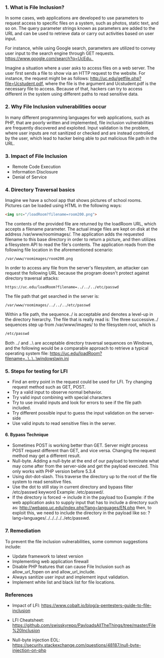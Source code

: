 ### 1. What is File Inclusion?
In some cases, web applications are developed to use parameters to request access to specific files on a system, such as photos, static text, and so on. The query parameter strings known as parameters are added to the URL and can be used to retrieve data or carry out activities based on user input. 

For instance, while using Google search, parameters are utilized to convey user input to the search engine through GET requests. https://www.google.com/search?q=UcEdu. 

Imagine a situation where a user asks to access files on a web server. The user first sends a file to show via an HTTP request to the website. For instance, the request might be as follows: http://uc.edu/getfile.php?file=Ucstudent.pdf, where the file is the argument and Ucstudent.pdf is the necessary file to access. Because of that, hackers can try to access different in the system using different paths to read sensitive data.

### 2. Why File Inclusion vulnerabilities occur
In many different programming languages for web applications, such as PHP, that are poorly written and implemented, file inclusion vulnerabilities are frequently discovered and exploited. Input validation is the problem, where user inputs are not sanitized or checked and are instead controlled by the user, which lead to hacker being able to put malicious file path in the URL.

### 3. Impact of File Inclusion
- Remote Code Execution
- Information Disclosure
- Denial of Service

### 4. Directory Traversal basics
Imagine we have a school app that shows pictures of school rooms. Pictures can be loaded using HTML in the following ways:
```HTML
<img src="/loadRoom?filename=room200.png">
```
The contents of the provided file are returned by the loadRoom URL, which accepts a filename parameter. The actual image files are kept on disk at the address /var/www/roomimages/. The application adds the requested filename to this base directory in order to return a picture, and then utilizes a filesystem API to read the file's contents. The application reads from the following file location in the aforementioned scenario:
```
/var/www/roomimages/room200.png
```
In order to access any file from the server's filesystem, an attacker can request the following URL because the program doesn't protect against directory traversal attacks:
```URL
https://uc.edu/loadRoom?filename=../../../etc/passwd
```
The file path that get searched in the server is:
```
/var/www/roomimages/../../../etc/passwd
```
Within a file path, the sequence../ is acceptable and denotes a level-up in the directory hierarchy. The file that is really read is: The three successive../ sequences step up from /var/www/images/ to the filesystem root, which is
```bash
/etc/passwd
```
Both ../ and ..\ are acceptable directory traversal sequences on Windows, and the following would be a comparable approach to retrieve a typical operating system file:
https://uc.edu/loadRoom?filename=..\..\..\windows\win.ini


### 5. Steps for testing for LFI

- Find an entry point in the request could be used for LFI. Try changing request method such as GET, POST.
- Try a valid input to observe normal behavior.
- Try valid input combining with special characters
- Try to use invalid inputs and look for errors to see if the file path included.
- Try different possible input to guess the input validation on the server-side
- Use valid inputs to read sensitive files in the server.

#### 6. Bypass Technique

- Sometimes POST is working better than GET. Server might process POST request different than GET, and vice versa. Changing the request method may get a different result.
- Null-byte. Adding a null-byte at the end of our payload to terminate what may come after from the server-side and get the payload executed. This only works with PHP version before 5.3.4
- Using dot-dot-slash. This traverse the directory up to the root of the file system to read sensitive files.
- Use the dot to still stay in current directory and bypass filter /etc/passwd keyword
Example: /etc/passwd/.
- If the directory is forced -> include it in the payload too
Example: if the web application asks to supply input that has to include a directory such as: http://webapp.uc.edu/index.php?lang=languages/EN.php then, to exploit this, we need to include the directory in the payload like so: ?lang=languages/../../../../../etc/passwd.

### 7. Remediation
To prevent the file inclusion vulnerabilities, some common suggestions include:
- Update framework to latest version
- Implementing web application firewall
- Disable PHP features that can cause File Inclusion such as allow_url_fopen on and allow_url_include.
- Always sanitize user input and implement input validation.
- Implement white list and black list for file locations.

### References

- Impact of LFI: https://www.cobalt.io/blog/a-pentesters-guide-to-file-inclusion

- LFI Cheatsheet: https://github.com/swisskyrepo/PayloadsAllTheThings/tree/master/File%20Inclusion

- Null-byte injection EOL: https://security.stackexchange.com/questions/48187/null-byte-injection-on-php
